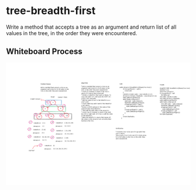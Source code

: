# tree-breadth-first

Write a method that accepts a tree as an argument and return list of all values in the tree, in the order they were encountered.

## Whiteboard Process

![tree-breadth-first](/challenges/binary-tree/app/src/main/java/binary/tree/images/code-challenge-17.png)